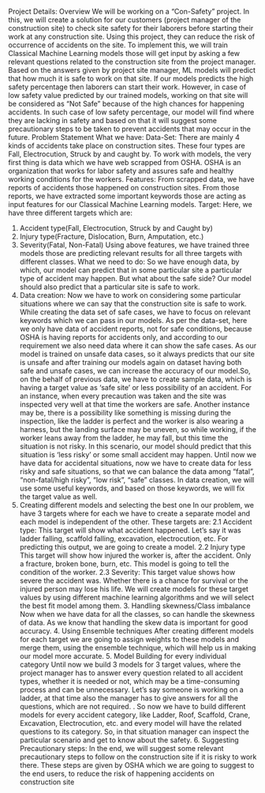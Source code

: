 Project Details:
Overview
We will be working on a “Con-Safety” project. In this, we will create a
solution for our customers (project manager of the construction site)
to check site safety for their laborers before starting their work at any
construction site. Using this project, they can reduce the risk of
occurrence of accidents on the site. To implement this, we will train
Classical Machine Learning models those will get input by asking a
few relevant questions related to the construction site from the project
manager. Based on the answers given by project site manager, ML
models will predict that how much it is safe to work on that site. If our
models predicts the high safety percentage then laborers can start
their work. However, in case of low safety value predicted by our
trained models, working on that site will be considered as “Not Safe” because of the high chances for happening accidents. In such case of
low safety percentage, our model will find where they are lacking in
safety and based on that it will suggest some precautionary steps to
be taken to prevent accidents that may occur in the future. Problem Statement
What we have:
Data-Set: There are mainly 4 kinds of accidents take place on
construction sites. These four types are Fall, Electrocution, Struck by
and caught by. To work with models, the very first thing is data which
we have web scrapped from OSHA. OSHA is an organization that
works for labor safety and assures safe and healthy working
conditions for the workers. Features: From scrapped data, we have reports of accidents those
happened on construction sites. From those reports, we have
extracted some important keywords those are acting as input features
for our Classical Machine Learning models. Target: Here, we have three different targets which are:
1. Accident type(Fall, Electrocution, Struck by and Caught by)
2. Injury type(Fracture, Dislocation, Burn, Amputation, etc.)
3. Severity(Fatal, Non-Fatal)
Using above features, we have trained three models those are
predicting relevant results for all three targets with different classes. What we need to do:
So we have enough data, by which, our model can predict that in
some particular site a particular type of accident may happen. But what about the safe side? Our model should also predict that a
particular site is safe to work.
 1. Data creation:
Now we have to work on considering some particular
situations where we can say that the construction site is safe to
work. While creating the data set of safe cases, we have to focus
on relevant keywords which we can pass in our models. As per the data-set, here we only have data of accident
reports, not for safe conditions, because OSHA is having reports
for accidents only, and according to our requirement we also
need data where it can show the safe cases. As our model is
trained on unsafe data cases, so it always predicts that our site
is unsafe and after training our models again on dataset having
both safe and unsafe cases, we can increase the accuracy of our
model.So, on the behalf of previous data, we have to create
sample data, which is having a target value as ‘safe site’ or less
possibility of an accident. For an instance, when every
precaution was taken and the site was inspected very well at
that time the workers are safe. Another instance may be, there is a possibility like
something is missing during the inspection, like the ladder is
perfect and the worker is also wearing a harness, but the
landing surface may be uneven, so while working, if the worker
leans away from the ladder, he may fall, but this time the
situation is not risky. In this scenario, our model should predict
that this situation is ‘less risky’ or some small accident may
happen. Until now we have data for accidental situations, now we
have to create data for less risky and safe situations, so that we
can balance the data among “fatal”, “non-fatal/high risky”, “low
risk”, “safe” classes. In data creation, we will use some useful keywords, and
based on those keywords, we will fix the target value as well.
2. Creating different models and selecting the best one
In our problem, we have 3 targets where for each we have to
create a separate model and each model is independent of the
other. These targets are:
2.1 Accident type:
This target will show what accident happened. Let’s say it
was ladder falling, scaffold falling, excavation, electrocution, etc. For predicting this output, we are going to create a model. 2.2 Injury type
This target will show how injured the worker is, after the
accident. Only a fracture, broken bone, burn, etc. This model is going to tell the condition of the worker. 2.3 Severity:
This target value shows how severe the accident was. Whether there is a chance for survival or the injured
person may lose his life. We will create models for these target values by using different
machine learning algorithms and we will select the best fit
model among them. 3. Handling skewness/Class imbalance
Now when we have data for all the classes, so can handle the
skewness of data. As we know that handling the skew data is
important for good accuracy. 4. Using Ensemble techniques
After creating different models for each target we are going to
assign weights to these models and merge them, using the
ensemble technique, which will help us in making our model
more accurate. 5. Model Building for every individual category
Until now we build 3 models for 3 target values, where the
project manager has to answer every question related to all
accident types, whether it is needed or not, which may be a
time-consuming process and can be unnecessary. Let’s say
someone is working on a ladder, at that time also the manager
has to give answers for all the questions, which are not
required. . So now we have to build different models for every
accident category, like Ladder, Roof, Scaffold, Crane, Excavation, Electrocution, etc. and every model will have the related
questions to its category. So, in that situation manager can
inspect the particular scenario and get to know about the safety. 6. Suggesting Precautionary steps:
In the end, we will suggest some relevant precautionary steps to
follow on the construction site if it is risky to work there. These
steps are given by OSHA which we are going to suggest to the
end users, to reduce the risk of happening accidents on
construction site
